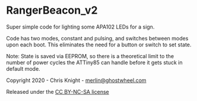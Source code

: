 # RangerBeacon_v2
Super simple code for lighting some APA102 LEDs for a sign.

Code has two modes, constant and pulsing, and switches between modes upon each boot.  This eliminates the need for a button or switch to set state.

Note:  State is saved via EEPROM, so there is a theoretical limit to the number of power cycles the ATTiny85 can handle before it gets stuck in default mode.

Copyright 2020 - Chris Knight - merlin@ghostwheel.com

Released under the [CC BY-NC-SA license](https://creativecommons.org/licenses/by-nc-sa/4.0/)
